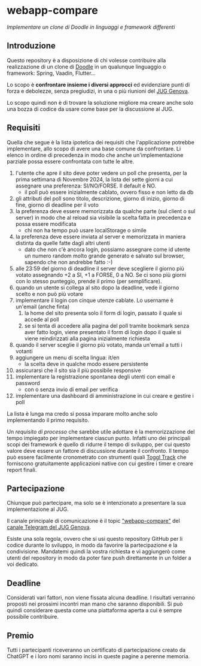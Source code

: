 # webapp-compare
*Implementare un clone di Doodle in linguaggi e framework differenti*

## Introduzione
Questo repository è a disposizione di chi volesse contribuire alla realizzazione di un clone di [Doodle](https://doodle.com/) in un qualunque linguaggio o framework: Spring, Vaadin, Flutter...

Lo scopo è **confrontare insieme i diversi approcci** ed evidenziare punti di forza e debolezze, senza pregiudizi, in una o più riunioni del [JUG Genova](https://juggenova.it/).

Lo scopo quindi non è di trovare la soluzione migliore ma creare anche solo una bozza di codice da usare come base per la discussione al JUG.

## Requisiti
Quella che segue è la lista ipotetica dei requisiti che l'applicazione potrebbe implementare, allo scopo di avere una base comune da confrontare. Li elenco in ordine di precedenza in modo che anche un'implementazione parziale possa essere confrontata con tutte le altre.

1. l'utente che apre il sito deve poter vedere un poll che presenta, per la prima settimana di Novembre 2024, la lista dei sette giorni a cui assegnare una preferenza: SI/NO/FORSE. Il default è NO.
   - il poll può essere inizialmente cablato, ovvero fisso e non letto da db
2. gli attributi del poll sono titolo, descrizione, giorno di inizio, giorno di fine, giorno di deadline per il voto
3. la preferenza deve essere memorizzata da qualche parte (sul client o sul server) in modo che al reload sia visibile la scelta fatta in precedenza e possa essere modificata
   - chi non ha tempo può usare localStorage o simile
4. la preferenza deve essere inviata al server e memorizzata in maniera distinta da quelle fatte dagli altri utenti
   - dato che non c'è ancora login, possiamo assegnare come id utente un numero random molto grande generato e salvato sul browser, sapendo che non andrebbe fatto :-)
5. alle 23:59 del giorno di deadline il server deve scegliere il giorno più votato assegnando +2 a SI, +1 a FORSE, 0 a NO. Se ci sono più giorni con lo stesso punteggio, prende il primo (per semplificare).
6. quando un utente si collega al sito dopo la deadline, vede il giorno scelto e non può più votare
7. implementare il login con cinque utenze cablate. Lo username è un'email (anche finta)
   1. la home del sito presenta solo il form di login, passato il quale si accede al poll
   2. se si tenta di accedere alla pagina del poll tramite bookmark senza aver fatto login, viene presentato il form di login dopo il quale si viene reindirizzati alla pagina inizialmente richiesta
8. quando il server sceglie il giorno più votato, manda un'email a tutti i votanti
9. aggiungere un menu di scelta lingua: it/en
   - la scelta deve in qualche modo essere persistente
10. assicurarsi che il sito sia il più possibile responsive
11. implementare la registrazione spontanea degli utenti con email e password
    - con o senza invio di email per verifica
12. implementare una dashboard di amministrazione in cui creare e gestire i poll

La lista è lunga ma credo si possa imparare molto anche solo implementando il primo requisito.

Un *requisito di processo* che sarebbe utile adottare è la memorizzazione del tempo impiegato per implementare ciascun punto. Infatti uno dei principali scopi dei framework è quello di ridurre il tempo di sviluppo, per cui questo valore deve essere un fattore di discussione durante il confronto. Il tempo può essere facilmente cronometrato con strumenti quali [Toggl Track](https://track.toggl.com/) che forniscono gratuitamente applicazioni native con cui gestire i timer e creare report finali.

## Partecipazione
Chiunque può partecipare, ma solo se è intenzionato a presentare la sua implementazione al JUG.

Il canale principale di comunicazione è il topic ["webapp-compare"](https://t.me/jug_genova/336) del [canale Telegram del JUG Genova](https://t.me/jug_genova).

Esiste una sola regola, ovvero che si usi questo repository GitHub per li codice durante lo sviluppo, in modo da favorire la partecipazione e la condivisione. Mandatemi quindi la vostra richiesta e vi aggiungerò come utenti del repository in modo da poter fare push direttamente in un folder a voi dedicato.

## Deadline
Considerati vari fattori, non viene fissata alcuna deadline. I risultati verranno proposti nei prossimi incontri man mano che saranno disponibili. Si può quindi considerare questa come una piattaforma aperta a cui è sempre possibile contribuire.

## Premio
Tutti i partecipanti riceveranno un certificato di partecipazione creato da ChatGPT e i loro nomi saranno incisi in queste pagine a perenne memoria. 

